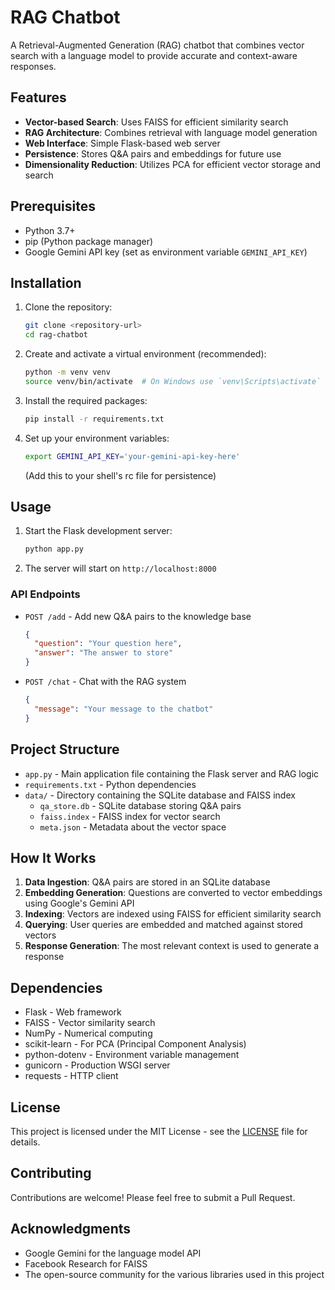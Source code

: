 # RAG Chatbot

A Retrieval-Augmented Generation (RAG) chatbot that combines vector search with a language model to provide accurate and context-aware responses.

## Features

- **Vector-based Search**: Uses FAISS for efficient similarity search
- **RAG Architecture**: Combines retrieval with language model generation
- **Web Interface**: Simple Flask-based web server
- **Persistence**: Stores Q&A pairs and embeddings for future use
- **Dimensionality Reduction**: Utilizes PCA for efficient vector storage and search

## Prerequisites

- Python 3.7+
- pip (Python package manager)
- Google Gemini API key (set as environment variable `GEMINI_API_KEY`)

## Installation

1. Clone the repository:
   ```bash
   git clone <repository-url>
   cd rag-chatbot
   ```

2. Create and activate a virtual environment (recommended):
   ```bash
   python -m venv venv
   source venv/bin/activate  # On Windows use `venv\Scripts\activate`
   ```

3. Install the required packages:
   ```bash
   pip install -r requirements.txt
   ```

4. Set up your environment variables:
   ```bash
   export GEMINI_API_KEY='your-gemini-api-key-here'
   ```
   (Add this to your shell's rc file for persistence)

## Usage

1. Start the Flask development server:
   ```bash
   python app.py
   ```

2. The server will start on `http://localhost:8000`

### API Endpoints

- `POST /add` - Add new Q&A pairs to the knowledge base
  ```json
  {
    "question": "Your question here",
    "answer": "The answer to store"
  }
  ```

- `POST /chat` - Chat with the RAG system
  ```json
  {
    "message": "Your message to the chatbot"
  }
  ```

## Project Structure

- `app.py` - Main application file containing the Flask server and RAG logic
- `requirements.txt` - Python dependencies
- `data/` - Directory containing the SQLite database and FAISS index
  - `qa_store.db` - SQLite database storing Q&A pairs
  - `faiss.index` - FAISS index for vector search
  - `meta.json` - Metadata about the vector space

## How It Works

1. **Data Ingestion**: Q&A pairs are stored in an SQLite database
2. **Embedding Generation**: Questions are converted to vector embeddings using Google's Gemini API
3. **Indexing**: Vectors are indexed using FAISS for efficient similarity search
4. **Querying**: User queries are embedded and matched against stored vectors
5. **Response Generation**: The most relevant context is used to generate a response

## Dependencies

- Flask - Web framework
- FAISS - Vector similarity search
- NumPy - Numerical computing
- scikit-learn - For PCA (Principal Component Analysis)
- python-dotenv - Environment variable management
- gunicorn - Production WSGI server
- requests - HTTP client

## License

This project is licensed under the MIT License - see the [LICENSE](LICENSE) file for details.

## Contributing

Contributions are welcome! Please feel free to submit a Pull Request.

## Acknowledgments

- Google Gemini for the language model API
- Facebook Research for FAISS
- The open-source community for the various libraries used in this project

